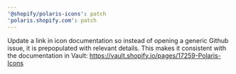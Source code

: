 ```yaml
---
'@shopify/polaris-icons': patch
'polaris.shopify.com': patch
---
```


Update a link in icon documentation so instead of opening a generic Github issue, it is prepopulated with relevant details. This makes it consistent with the documentation in Vault: https://vault.shopify.io/pages/17259-Polaris-Icons
